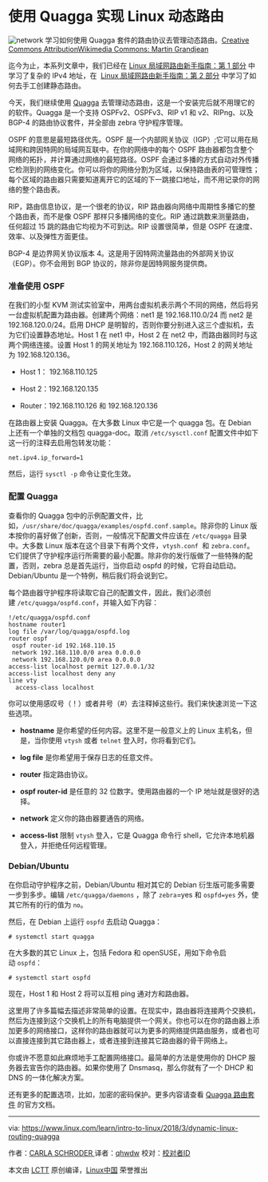 使用 Quagga 实现 Linux 动态路由
============================================================


![network](https://www.linux.com/sites/lcom/files/styles/rendered_file/public/network_visualization.png?itok=P3Ve7eO1 "network")
学习如何使用 Quagga 套件的路由协议去管理动态路由。[Creative Commons Attribution][1][Wikimedia Commons: Martin Grandjean][2]

迄今为止，本系列文章中，我们已经在 [Linux 局域网路由新手指南：第 1 部分][4] 中学习了复杂的 IPv4 地址，在  [Linux 局域网路由新手指南：第 2 部分][5] 中学习了如何去手工创建静态路由。

今天，我们继续使用 [Quagga][6] 去管理动态路由，这是一个安装完后就不用理它的的软件。Quagga 是一个支持 OSPFv2、OSPFv3、RIP v1 和 v2、RIPng、以及 BGP-4 的路由协议套件，并全部由 zebra 守护程序管理。

OSPF 的意思是最短路径优先。OSPF 是一个内部网关协议（IGP）;它可以用在局域网和跨因特网的局域网互联中。在你的网络中的每个 OSPF 路由器都包含整个网络的拓扑，并计算通过网络的最短路径。OSPF 会通过多播的方式自动对外传播它检测到的网络变化。你可以将你的网络分割为区域，以保持路由表的可管理性；每个区域的路由器只需要知道离开它的区域的下一跳接口地址，而不用记录你的网络的整个路由表。

RIP，路由信息协议，是一个很老的协议，RIP 路由器向网络中周期性多播它的整个路由表，而不是像 OSPF 那样只多播网络的变化。RIP 通过跳数来测量路由，任何超过 15 跳的路由它均视为不可到达。RIP 设置很简单，但是 OSPF 在速度、效率、以及弹性方面更佳。

BGP-4 是边界网关协议版本 4。这是用于因特网流量路由的外部网关协议（EGP）。你不会用到 BGP 协议的，除非你是因特网服务提供商。

### 准备使用 OSPF

在我们的小型 KVM 测试实验室中，用两台虚拟机表示两个不同的网络，然后将另一台虚拟机配置为路由器。创建两个网络：net1 是 192.168.110.0/24 而 net2 是 192.168.120.0/24。启用 DHCP 是明智的，否则你要分别进入这三个虚拟机，去为它们设置静态地址。Host 1 在 net1 中，Host 2 在 net2 中，而路由器同时与这两个网络连接。设置 Host 1 的网关地址为 192.168.110.126，Host 2 的网关地址为 192.168.120.136。

*   Host 1： 192.168.110.125

*   Host 2：192.168.120.135

*   Router：192.168.110.126 和 192.168.120.136

在路由器上安装 Quagga。在大多数 Linux 中它是一个 quagga 包。在 Debian 上还有一个单独的文档包 quagga-doc。取消 `/etc/sysctl.conf` 配置文件中如下这一行的注释去启用包转发功能：

```
net.ipv4.ip_forward=1
```

然后，运行 `sysctl -p` 命令让变化生效。

### 配置 Quagga

查看你的 Quagga 包中的示例配置文件，比如，`/usr/share/doc/quagga/examples/ospfd.conf.sample`。除非你的 Linux 版本按你的喜好做了创新，否则，一般情况下配置文件应该在 `/etc/quagga` 目录中。大多数 Linux 版本在这个目录下有两个文件，`vtysh.conf`  和 `zebra.conf`。它们提供了守护程序运行所需要的最小配置。除非你的发行版做了一些特殊的配置，否则，zebra 总是首先运行，当你启动 ospfd 的时候，它将自动启动。Debian/Ubuntu 是一个特例，稍后我们将会说到它。

每个路由器守护程序将读取它自己的配置文件，因此，我们必须创建 `/etc/quagga/ospfd.conf`，并输入如下内容：

```
!/etc/quagga/ospfd.conf
hostname router1
log file /var/log/quagga/ospfd.log
router ospf
 ospf router-id 192.168.110.15
 network 192.168.110.0/0 area 0.0.0.0
 network 192.168.120.0/0 area 0.0.0.0
access-list localhost permit 127.0.0.1/32
access-list localhost deny any
line vty
  access-class localhost
```

你可以使用感叹号（！）或者井号（#）去注释掉这些行。我们来快速浏览一下这些选项。

*   **hostname** 是你希望的任何内容。这里不是一般意义上的 Linux 主机名，但是，当你使用 `vtysh` 或者 `telnet` 登入时，你将看到它们。

*   **log file** 是你希望用于保存日志的任意文件。

*   **router** 指定路由协议。

*   **ospf router-id** 是任意的 32 位数字。使用路由器的一个 IP 地址就是很好的选择。

*   **network** 定义你的路由器要通告的网络。

*   **access-list** 限制 `vtysh` 登入，它是 Quagga 命令行 shell，它允许本地机器登入，并拒绝任何远程管理。

### Debian/Ubuntu

在你启动守护程序之前，Debian/Ubuntu 相对其它的 Debian 衍生版可能多需要一步到多步。编辑 `/etc/quagga/daemons` ，除了 `zebra`=yes 和 `ospfd=yes` 外，使其它所有的行的值为 `no`。

然后，在 Debian 上运行 `ospfd` 去启动 Quagga：

```
# systemctl start quagga
```

在大多数的其它 Linux 上，包括 Fedora 和 openSUSE，用如下命令启动 `ospfd`：

```
# systemctl start ospfd
```

现在，Host 1 和 Host 2 将可以互相 ping 通对方和路由器。

这里用了许多篇幅去描述非常简单的设置。在现实中，路由器将连接两个交换机，然后为连接到这个交换机上的所有电脑提供一个网关。你也可以在你的路由器上添加更多的网络接口，这样你的路由器就可以为更多的网络提供路由服务，或者也可以直接连接到其它路由器上，或者连接到连接其它路由器的骨干网络上。

你或许不愿意如此麻烦地手工配置网络接口。最简单的方法是使用你的 DHCP 服务器去宣告你的路由器。如果你使用了 Dnsmasq，那么你就有了一个 DHCP 和 DNS 的一体化解决方案。

还有更多的配置选项，比如，加密的密码保护。更多内容请查看 [Quagga 路由套件][7] 的官方文档。

--------------------------------------------------------------------------------

via: https://www.linux.com/learn/intro-to-linux/2018/3/dynamic-linux-routing-quagga

作者：[CARLA SCHRODER ][a]
译者：[qhwdw](https://github.com/qhwdw)
校对：[校对者ID](https://github.com/校对者ID)

本文由 [LCTT](https://github.com/LCTT/TranslateProject) 原创编译，[Linux中国](https://linux.cn/) 荣誉推出

[a]:https://www.linux.com/users/cschroder
[1]:https://www.linux.com/licenses/category/creative-commons-attribution
[2]:https://commons.wikimedia.org/wiki/File:Network_Visualization.png
[3]:https://www.linux.com/files/images/networkvisualizationpng
[4]:https://www.linux.com/learn/intro-to-linux/2018/2/linux-lan-routing-beginners-part-1
[5]:https://www.linux.com/learn/intro-to-linux/2018/3/linux-lan-routing-beginners-part-2
[6]:https://www.quagga.net/
[7]:https://www.quagga.net/
